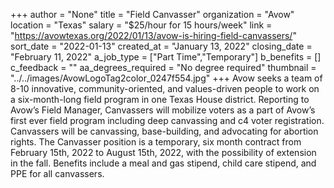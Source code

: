 +++
author = "None"
title = "Field Canvasser"
organization = "Avow"
location = "Texas"
salary = "$25/hour for 15 hours/week"
link = "https://avowtexas.org/2022/01/13/avow-is-hiring-field-canvassers/"
sort_date = "2022-01-13"
created_at = "January 13, 2022"
closing_date = "February 11, 2022"
a_job_type = ["Part Time","Temporary"]
b_benefits = []
c_feedback = ""
aa_degrees_required = "No degree required"
thumbnail = "../../images/AvowLogoTag2color_0247f554.jpg"
+++
Avow seeks a team of 8-10 innovative, community-oriented, and values-driven people to work on a six-month-long field program in one Texas House district. Reporting to Avow’s Field Manager, Canvassers will mobilize voters as a part of Avow’s first ever field program including deep canvassing and c4 voter registration. Canvassers will be canvassing, base-building, and advocating for abortion rights. The Canvasser position is a temporary, six month contract from February 15th, 2022 to August 15th, 2022, with the possibility of extension in the fall. Benefits include a meal and gas stipend, child care stipend, and PPE for all canvassers.